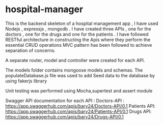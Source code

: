 # hospital-manager

This is the backend skeleton of a hospital management app , I have used Nodejs , expressjs , mongodb .
I have created three APIs , one for the doctors , one for the drugs and one for the patients .
I have followed RESTful architecture in constructing the Apis where they perform the essential CRUD operations 
MVC pattern has been followed to achieve separation of concerns. 

A separate router, model and controller were created for each API.

The models folder contains mongoose models and schemas.
The populateDatabase.js file was used to add Seed data to the database by using fakerjs library

Unit testing was performed using Mocha,supertest and assert module 


Swagger API documentation for each API :
Doctors-API : https://app.swaggerhub.com/apis/bary24/Doctors-API/0.1
Patients API: https://app.swaggerhub.com/apis/bary24/Patients-API/0.1
Drugs API: https://app.swaggerhub.com/apis/bary24/Drugs-API/0.1


